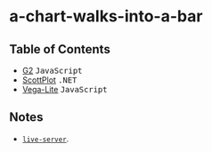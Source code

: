 # a-chart-walks-into-a-bar

## Table of Contents

- [G2](g2) <kbd>JavaScript</kbd>
- [ScottPlot](dotnet-scottplot) <kbd>.NET</kbd>
- [Vega-Lite](vega-lite) <kbd>JavaScript</kbd>

## Notes

- [`live-server`](https://www.npmjs.com/package/live-server).
